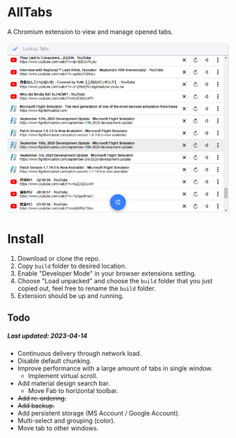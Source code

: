 # AllTabs
A Chromium extension to view and manage opened tabs.<br><br>
![Screenshot](https://raw.githubusercontent.com/jtheller/AllTabs/development/screenshot.png)

# Install
1. Download or clone the repo.
2. Copy `build` folder to desired location.
3. Enable "Developer Mode" in your browser extensions setting.
4. Choose "Load unpacked" and choose the `build` folder that you just copied out, feel free to rename the `build` folder.
5. Extension should be up and running.

## Todo
##### Last updated: 2023-04-14
- Continuous delivery through network load.
- Disable default chunking.
- Improve performance with a large amount of tabs in single window.
    - Implement virtual scroll.
- Add material design search bar.
    - Move Fab to horizontal toolbar.
- ~~Add re-ordering.~~
- ~~Add backup.~~
- Add persistent storage (MS Account / Google Account).
- Multi-select and grouping (color).
- Move tab to other windows.
